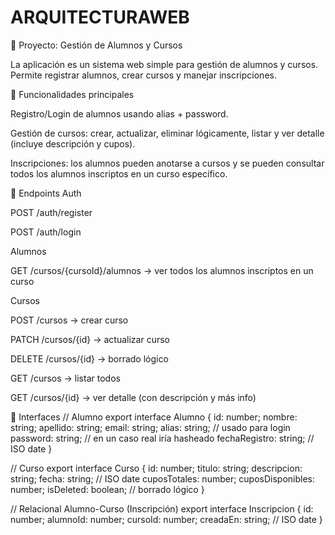 # ARQUITECTURAWEB
📘 Proyecto: Gestión de Alumnos y Cursos

La aplicación es un sistema web simple para gestión de alumnos y cursos.
Permite registrar alumnos, crear cursos y manejar inscripciones.

📌 Funcionalidades principales

Registro/Login de alumnos usando alias + password.

Gestión de cursos: crear, actualizar, eliminar lógicamente, listar y ver detalle (incluye descripción y cupos).

Inscripciones: los alumnos pueden anotarse a cursos y se pueden consultar todos los alumnos inscriptos en un curso específico.

📌 Endpoints
Auth

POST /auth/register

POST /auth/login

Alumnos

GET /cursos/{cursoId}/alumnos → ver todos los alumnos inscriptos en un curso

Cursos

POST /cursos → crear curso

PATCH /cursos/{id} → actualizar curso

DELETE /cursos/{id} → borrado lógico

GET /cursos → listar todos

GET /cursos/{id} → ver detalle (con descripción y más info)

📌 Interfaces
// Alumno
export interface Alumno {
  id: number;
  nombre: string;
  apellido: string;
  email: string;
  alias: string;          // usado para login
  password: string;       // en un caso real iría hasheado
  fechaRegistro: string;  // ISO date
}

// Curso
export interface Curso {
  id: number;
  titulo: string;
  descripcion: string;
  fecha: string;           // ISO date
  cuposTotales: number;
  cuposDisponibles: number;
  isDeleted: boolean;      // borrado lógico
}

// Relacional Alumno-Curso (Inscripción)
export interface Inscripcion {
  id: number;
  alumnoId: number;
  cursoId: number;
  creadaEn: string;        // ISO date
}
